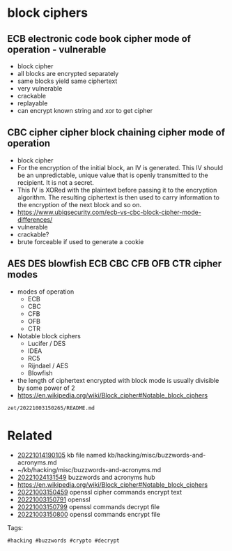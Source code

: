 # block ciphers

## ECB electronic code book cipher mode of operation - vulnerable
- block cipher
- all blocks are encrypted separately
- same blocks yield same ciphertext
- very vulnerable
- crackable
- replayable
- can encrypt known string and xor to get cipher

## CBC cipher cipher block chaining cipher mode of operation
- block cipher
- For the encryption of the initial block, an IV is generated.  This IV should be an unpredictable, unique value that is openly transmitted to the recipient.  It is not a secret.
- This IV is XORed with the plaintext before passing it to the encryption algorithm.  The resulting ciphertext is then used to carry information to the encryption of the next block and so on.
- https://www.ubiqsecurity.com/ecb-vs-cbc-block-cipher-mode-differences/
- vulnerable
- crackable?
- brute forceable if used to generate a cookie

## AES DES blowfish ECB CBC CFB OFB CTR cipher modes
- modes of operation
  - ECB
  - CBC
  - CFB
  - OFB
  - CTR
- Notable block ciphers
  - Lucifer / DES
  - IDEA
  - RC5
  - Rijndael / AES
  - Blowfish
- the length of ciphertext encrypted with block mode is usually divisible by some power of 2
- <https://en.wikipedia.org/wiki/Block_cipher#Notable_block_ciphers>

` zet/20221003150265/README.md `

# Related

- [20221014190105](/zet/20221014190105/README.md) kb file named kb/hacking/misc/buzzwords-and-acronyms.md
- ~/kb/hacking/misc/buzzwords-and-acronyms.md
- [20221024131549](/zet/20221024131549/README.md) buzzwords and acronyms hub
- <https://en.wikipedia.org/wiki/Block_cipher#Notable_block_ciphers>
- [20221003150459](/zet/20221003150459/README.md) openssl cipher commands encrypt text
- [20221003150791](/zet/20221003150791/README.md) openssl
- [20221003150799](/zet/20221003150799/README.md) openssl commands decrypt file
- [20221003150800](/zet/20221003150800/README.md) openssl commands encrypt file

Tags:

    #hacking #buzzwords #crypto #decrypt
